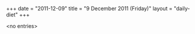 +++
date = "2011-12-09"
title = "9 December 2011 (Friday)"
layout = "daily-diet"
+++

\<no entries\>
